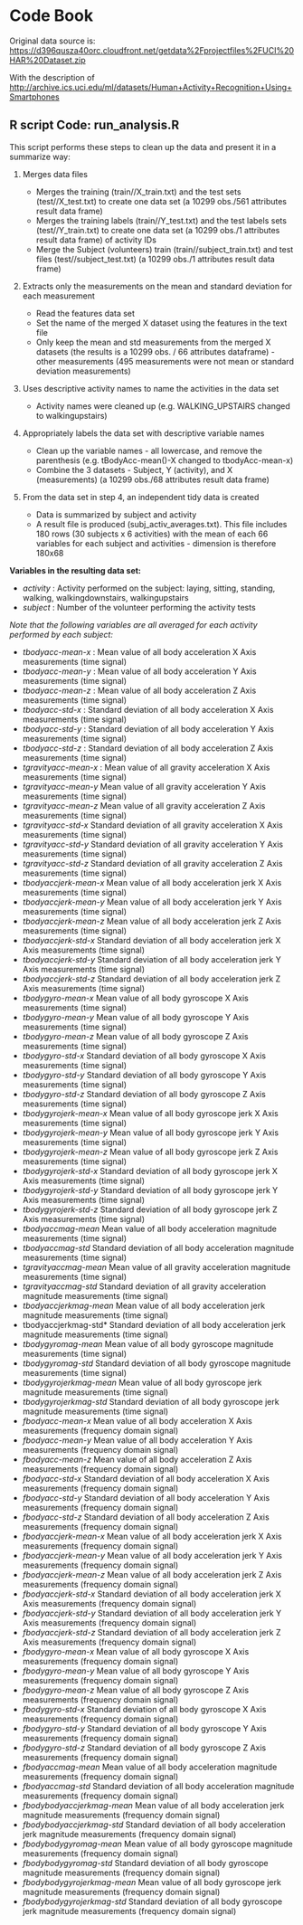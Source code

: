 
# Code Book

Original data source is:
https://d396qusza40orc.cloudfront.net/getdata%2Fprojectfiles%2FUCI%20HAR%20Dataset.zip

With the description of 
http://archive.ics.uci.edu/ml/datasets/Human+Activity+Recognition+Using+Smartphones

## R script Code: run_analysis.R

This script performs these steps to clean up the data and present it in a summarize way:

1. Merges data files
    + Merges the training (train//X_train.txt) and the test sets (test//X_test.txt) to create one data set (a 10299 obs./561 attributes result data frame)
    + Merges the training labels (train//Y_test.txt) and the test labels sets (test//Y_train.txt) to create one data set (a 10299 obs./1 attributes result data frame) of activity IDs
    + Merge the Subject (volunteers) train (train//subject_train.txt) and test files (test//subject_test.txt) (a 10299 obs./1 attributes result data frame)
    
2. Extracts only the measurements on the mean and standard deviation for each measurement
    + Read the features data set
    + Set the name of the merged X dataset using the features in the text file
    + Only keep the mean and std measurements from the merged X datasets (the results is a 10299 obs. / 66 attributes dataframe) - other measurements (495 measurements were not mean or standard deviation measurements)
    
3. Uses descriptive activity names to name the activities in the data set
    + Activity names were cleaned up (e.g. WALKING_UPSTAIRS changed to walkingupstairs)
    
4. Appropriately labels the data set with descriptive variable names 
    + Clean up the variable names - all lowercase, and remove the parenthesis (e.g. tBodyAcc-mean()-X changed to tbodyAcc-mean-x)
    + Combine the 3 datasets - Subject, Y (activity), and X (measurements) (a 10299 obs./68 attributes result data frame)
    
5. From the data set in step 4, an independent tidy data is created
    + Data is summarized by subject and activity
    + A result file is produced (subj_activ_averages.txt). This file includes 180 rows (30 subjects x 6 activities) with the mean of each 66 variables for each subject and activities - dimension is therefore 180x68
    
**Variables in the resulting data set:**

* *activity*    : Activity performed on the subject: laying, sitting, standing, walking, walkingdownstairs, walkingupstairs
* *subject*	: Number of the volunteer performing the activity tests

*Note that the following variables are all averaged for each activity performed by each subject:*

* *tbodyacc-mean-x*	: Mean value of all body acceleration X Axis measurements (time signal)
* *tbodyacc-mean-y*	: Mean value of all body acceleration Y Axis measurements (time signal)
* *tbodyacc-mean-z*	: Mean value of all body acceleration Z Axis measurements (time signal)
* *tbodyacc-std-x*	: Standard deviation of all body acceleration X Axis measurements (time signal)
* *tbodyacc-std-y*	: Standard deviation of all body acceleration Y Axis measurements (time signal)
* *tbodyacc-std-z*	: Standard deviation of all body acceleration Z Axis measurements (time signal)
* *tgravityacc-mean-x*	: Mean value of all gravity acceleration X Axis measurements (time signal)
* *tgravityacc-mean-y*	Mean value of all gravity acceleration Y Axis measurements (time signal)
* *tgravityacc-mean-z*	Mean value of all gravity acceleration Z Axis measurements (time signal)
* *tgravityacc-std-x*	Standard deviation of all gravity acceleration X Axis measurements (time signal)
* *tgravityacc-std-y*	Standard deviation of all gravity acceleration Y Axis measurements (time signal)
* *tgravityacc-std-z*	Standard deviation of all gravity acceleration Z Axis measurements (time signal)
* *tbodyaccjerk-mean-x*	Mean value of all body acceleration jerk X Axis measurements (time signal)
* *tbodyaccjerk-mean-y*	Mean value of all body acceleration jerk Y Axis measurements (time signal)
* *tbodyaccjerk-mean-z*	Mean value of all body acceleration jerk Z Axis measurements (time signal)
* *tbodyaccjerk-std-x*	Standard deviation of all body acceleration jerk X Axis measurements (time signal)
* *tbodyaccjerk-std-y*	Standard deviation of all body acceleration jerk Y Axis measurements (time signal)
* *tbodyaccjerk-std-z*	Standard deviation of all body acceleration jerk Z Axis measurements (time signal)
* *tbodygyro-mean-x*	Mean value of all body gyroscope X Axis measurements (time signal)
* *tbodygyro-mean-y*	Mean value of all body gyroscope Y Axis measurements (time signal)
* *tbodygyro-mean-z*	Mean value of all body gyroscope Z Axis measurements (time signal)
* *tbodygyro-std-x*	Standard deviation of all body gyroscope X Axis measurements (time signal)
* *tbodygyro-std-y*	Standard deviation of all body gyroscope Y Axis measurements (time signal)
* *tbodygyro-std-z*	Standard deviation of all body gyroscope Z Axis measurements (time signal)
* *tbodygyrojerk-mean-x*	Mean value of all body gyroscope jerk X Axis measurements (time signal)
* *tbodygyrojerk-mean-y*	Mean value of all body gyroscope jerk Y Axis measurements (time signal)
* *tbodygyrojerk-mean-z*	Mean value of all body gyroscope jerk Z Axis measurements (time signal)
* *tbodygyrojerk-std-x*	Standard deviation of all body gyroscope jerk X Axis measurements (time signal)
* *tbodygyrojerk-std-y*	Standard deviation of all body gyroscope jerk Y Axis measurements (time signal)
* *tbodygyrojerk-std-z*	Standard deviation of all body gyroscope jerk Z Axis measurements (time signal)
* *tbodyaccmag-mean*	Mean value of all body acceleration magnitude  measurements (time signal)
* *tbodyaccmag-std*	Standard deviation of all body acceleration magnitude  measurements (time signal)
* *tgravityaccmag-mean*	Mean value of all gravity acceleration magnitude  measurements (time signal)
* *tgravityaccmag-std*	Standard deviation of all gravity acceleration magnitude  measurements (time signal)
* *tbodyaccjerkmag-mean*	Mean value of all body acceleration jerk magnitude  measurements (time signal)
* tbodyaccjerkmag-std*	Standard deviation of all body acceleration jerk magnitude  measurements (time signal)
* *tbodygyromag-mean*	Mean value of all body gyroscope magnitude  measurements (time signal)
* *tbodygyromag-std*	Standard deviation of all body gyroscope magnitude  measurements (time signal)
* *tbodygyrojerkmag-mean*	Mean value of all body gyroscope jerk magnitude  measurements (time signal)
* *tbodygyrojerkmag-std*	Standard deviation of all body gyroscope jerk magnitude  measurements (time signal)
* *fbodyacc-mean-x*	Mean value of all body acceleration X Axis measurements (frequency domain signal)
* *fbodyacc-mean-y*	Mean value of all body acceleration Y Axis measurements (frequency domain signal)
* *fbodyacc-mean-z*	Mean value of all body acceleration Z Axis measurements (frequency domain signal)
* *fbodyacc-std-x*	Standard deviation of all body acceleration X Axis measurements (frequency domain signal)
* *fbodyacc-std-y*	Standard deviation of all body acceleration Y Axis measurements (frequency domain signal)
* *fbodyacc-std-z*	Standard deviation of all body acceleration Z Axis measurements (frequency domain signal)
* *fbodyaccjerk-mean-x*	Mean value of all body acceleration jerk X Axis measurements (frequency domain signal)
* *fbodyaccjerk-mean-y*	Mean value of all body acceleration jerk Y Axis measurements (frequency domain signal)
* *fbodyaccjerk-mean-z*	Mean value of all body acceleration jerk Z Axis measurements (frequency domain signal)
* *fbodyaccjerk-std-x*	Standard deviation of all body acceleration jerk X Axis measurements (frequency domain signal)
* *fbodyaccjerk-std-y*	Standard deviation of all body acceleration jerk Y Axis measurements (frequency domain signal)
* *fbodyaccjerk-std-z*	Standard deviation of all body acceleration jerk Z Axis measurements (frequency domain signal)
* *fbodygyro-mean-x*	Mean value of all body gyroscope X Axis measurements (frequency domain signal)
* *fbodygyro-mean-y*	Mean value of all body gyroscope Y Axis measurements (frequency domain signal)
* *fbodygyro-mean-z*	Mean value of all body gyroscope Z Axis measurements (frequency domain signal)
* *fbodygyro-std-x*	Standard deviation of all body gyroscope X Axis measurements (frequency domain signal)
* *fbodygyro-std-y*	Standard deviation of all body gyroscope Y Axis measurements (frequency domain signal)
* *fbodygyro-std-z*	Standard deviation of all body gyroscope Z Axis measurements (frequency domain signal)
* *fbodyaccmag-mean*	Mean value of all body acceleration magnitude  measurements (frequency domain signal)
* *fbodyaccmag-std*	Standard deviation of all body acceleration magnitude  measurements (frequency domain signal)
* *fbodybodyaccjerkmag-mean*	Mean value of all body acceleration jerk magnitude  measurements (frequency domain signal)
* *fbodybodyaccjerkmag-std*	Standard deviation of all body acceleration jerk magnitude  measurements (frequency domain signal)
* *fbodybodygyromag-mean*	Mean value of all body gyroscope magnitude  measurements (frequency domain signal)
* *fbodybodygyromag-std*	Standard deviation of all body gyroscope magnitude  measurements (frequency domain signal)
* *fbodybodygyrojerkmag-mean*	Mean value of all body gyroscope jerk magnitude  measurements (frequency domain signal)
* *fbodybodygyrojerkmag-std*	Standard deviation of all body gyroscope jerk magnitude  measurements (frequency domain signal)
